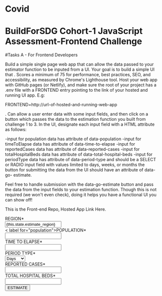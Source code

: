 # Covid
# BuildForSDG Cohort-1 JavaScript Assessment-Frontend Challenge
#Tasks A - For Frontend Developers

Build a simple single page web app that can allow the data passed to your estimator function to be
inputed from a UI. Your goal is to build a simple UI that
. Scores a minimum of 75 for performance, best practices, SEO, and accessibility, as measured by
Chrome's Lighthouse tool. Host your web app with GitHub pages (or Netlify), and make sure the
root of your project has a .env file with a FRONTEND entry pointing to the link of your hosted and
running UI app. E.g:

FRONTEND=http://url-of-hosted-and-running-web-app

. Can allow a user enter data with some input fields, and then click on a button which passes the
data to the estimation function you built from challenge 1 to 3. In the UI, designate each input field with a HTML attribute as follows: 

-input for population data has attribute of data-population 
-input for timeToElapse data has attribute of data-time-to-elapse 
-input for reportedCases data has attribute of data-reported-cases 
-input for totalHospitalBeds data has attribute of data-total-hospital-beds 
-input for periodType data has attribute of data-period-type and should be a SELECT or RADIO input field with values limited to days, weeks, or months the button for submitting the data from the UI should have an attribute of data-go- estimate. 

Feel free to handle submission with the data-go-estimate button and pass the data from the input fields to your estimation function. Though this is not required (we won't even check), doing it helps you have a functional UI you can show off! 

This is the Front-end Repo,
Hosted App Link Here.

 <form onSubmit={this.onSubmit}>
                   <div className="row">
                       <div className="col-sm-5">
                            <label for="region">REGION*</label>
                       </div>
                       <div className="col-sm-7">
                            <input className="form-control" name="region"
                            type="text" id="region"value={this.state.estimate_region} onChange={this.onChangeEstimateRegion}required />
                       </div>
                   </div>
                   <div className="row">
                       <div className="col-sm-2">
                         <  label for="population">POPULATION*</label>
                       </div>
                       <div className="col-sm-10">
                            <input className="form-control" name="population"
                            type="number"id="population" value={this.state.estimate_population} onChange={this.onChangeEstimatePopulation}required data-population />
                       </div>
                   </div>
                   <div className="row">
                       <div className="col-sm-2">
                            <label for="timeToElapse">TIME TO ELAPSE*</label>
                       </div>
                       <div className="col-sm-10">
                            <input className="form-control" name="timeToElapse"
                            type="number"id="timeToElapse" value={this.state.estimate_timeToElapse} onChange={this.onChangeEstimateTimeToElapse}required data-time-to-elapse/>                 
                       </div>
                   </div>
                   <div className="row">
                       <div className="col-sm-2">
                           <label for="periodType">PERIOD TYPE*</label>
                       </div>
                        <div className="col-sm-10">
                            <select data-period-type name="periodType" id="periodType"value={this.state.estimate_periodType}
                            onChange={this.onChangeEstimatePeriodType}>
                                <option value="days">Days</option>
                                <option value="weeks">Weeks</option>
                                <option value="months">Months</option>
                            </select>
                        </div>
                   </div>
                   <div className="row">
                       <div className="col-sm-2">
                            <label for="reportedCases">REPORTED CASES*</label>
                       </div>
                       <div className="col-sm-10">
                            <input className="form-control" name="reportedCases"
                            type="number"id="reportedCases" value={this.state.estimate_reportedCases} onChange={this.onChangeEstimateReportedCases}required data-reported-cases/>                 
                       </div>
                   </div>
                   <div className="row">
                       <div className="col-sm-2">
                            <label for="totalHospitalBeds">TOTAL HOSPITAL BEDS*</label>
                       </div>
                       <div className="col-sm-10">
                            <input className="form-control"id="totalHospitalBeds" name="totalHospitalBeds"
                            type="number" value={this.state.estimate_totalHospitalBeds} onChange={this.onChangeEstimateTotalHospitalBeds} required data-total-hospital-beds /> 
                       </div>
                   </div>
                   <div className="row">
                       <div className="col-sm-12">
                            <input type="submit"value="ESTIMATE" className="btn" data-go-estimate/>
                       </div>
                   </div>
                </form>

